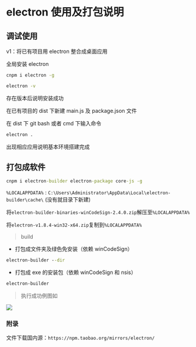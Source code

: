 # electron 使用及打包说明

## 调试使用

v1：将已有项目用 electron 整合成桌面应用

全局安装 electron

```cmd
cnpm i electron -g
```

```cmd
electron -v
```

存在版本后说明安装成功

在已有项目的 dist 下新建 main.js 及 package.json 文件

在 dist 下 git bash 或者 cmd 下输入命令

```cmd
electron .
```

出现相应应用说明基本环境搭建完成

## 打包成软件

```cmd
cnpm i electron-builder electron-package core-js -g
```

`%LOCALAPPDATA%` : `C:\Users\Administrator\AppData\Local\electron-builder\cache\` (没有就目录下新建)

将`electron-builder-binaries-winCodeSign-2.4.0.zip`解压至`%LOCALAPPDATA%`

将`electron-v1.8.4-win32-x64.zip`复制到`%LOCALAPPDATA%`

> build

- 打包成文件夹及绿色免安装（依赖 winCodeSign）

```cmd
electron-builder --dir
```

- 打包成 exe 的安装包（依赖 winCodeSign 和 nsis）

```cmd
electron-builder
```

> 执行成功例图如

![](/electron-builder.png)

### 附录

文件下载国内源：`https://npm.taobao.org/mirrors/electron/`

